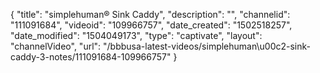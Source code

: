 {
    "title": "simplehuman&reg; Sink Caddy",
    "description": "",
    "channelid": "111091684",
    "videoid": "109966757",
    "date_created": "1502518257",
    "date_modified": "1504049173",
    "type": "captivate",
    "layout": "channelVideo",
    "url": "\/bbbusa-latest-videos\/simplehuman\u00c2-sink-caddy-3-notes\/111091684-109966757"
}